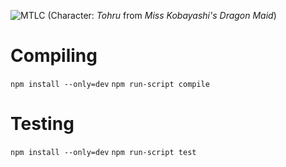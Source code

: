 ![MTLC](https://i.imgur.com/cLgaJwh.png)
(Character: *Tohru* from *Miss Kobayashi's Dragon Maid*)

# Compiling

`npm install --only=dev`
`npm run-script compile`

# Testing

`npm install --only=dev`
`npm run-script test`